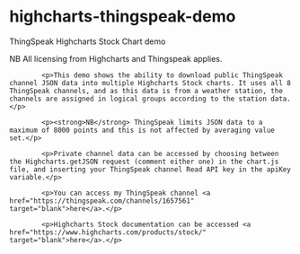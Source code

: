 # highcharts-thingspeak-demo
ThingSpeak Highcharts Stock Chart demo

NB All licensing from Highcharts and Thingspeak applies.

			<p>This demo shows the ability to download public ThingSpeak channel JSON data into multiple Highcharts Stock charts. It uses all 8 ThingSpeak channels, and as this data is from a weather station, the channels are assigned in logical groups according to the station data.</p>
			
			<p><strong>NB</strong> ThingSpeak limits JSON data to a maximum of 8000 points and this is not affected by averaging value set.</p>
			
			<p>Private channel data can be accessed by choosing between the Highcharts.getJSON request (comment either one) in the chart.js file, and inserting your ThingSpeak channel Read API key in the apiKey variable.</p>
			
			<p>You can access my ThingSpeak channel <a href="https://thingspeak.com/channels/1657561" target="blank">here</a>.</p>
			
			<p>Highcharts Stock documentation can be accessed <a href="https://www.highcharts.com/products/stock/" target="blank">here</a>.</p>
